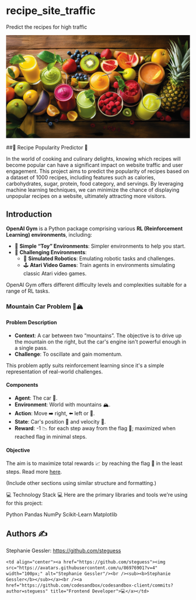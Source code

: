 # recipe_site_traffic
Predict the recipes for high traffic

<img src="healthy.png" width="1000">


##🍴 Recipe Popularity Predictor 🍴

In the world of cooking and culinary delights, knowing which recipes will become popular can have a significant impact on website traffic and user engagement. This project aims to predict the popularity of recipes based on a dataset of 1000 recipes, including features such as calories, carbohydrates, sugar, protein, food category, and servings. By leveraging machine learning techniques, we can minimize the chance of displaying unpopular recipes on a website, ultimately attracting more visitors.





## Introduction

**OpenAI Gym** is a Python package comprising various **RL (Reinforcement Learning) environments**, including:

- 🧸 **Simple “Toy” Environments**: Simpler environments to help you start.
- 🤺 **Challenging Environments**:
  - 🤖 **Simulated Robotics**: Emulating robotic tasks and challenges.
  - 🕹️ **Atari Video Games**: Train agents in environments simulating classic Atari video games.

OpenAI Gym offers different difficulty levels and complexities suitable for a range of RL tasks.

### Mountain Car Problem 🚗🏔️

#### Problem Description

- **Context**: A car between two “mountains”. The objective is to drive up the mountain on the right, but the car's engine isn't powerful enough in a single pass.
- **Challenge**: To oscillate and gain momentum.

This problem aptly suits reinforcement learning since it's a simple representation of real-world challenges.

#### Components

- **Agent**: The car 🚗.
- **Environment**: World with mountains 🏔️.
- **Action**: Move ➡️ right, ⬅️ left or 🚫.
- **State**: Car's position 📍 and velocity 🚀.
- **Reward**: -1 📉 for each step away from the flag 🏁; maximized when reached flag in minimal steps.

#### Objective

The aim is to maximize total rewards 📈 by reaching the flag 🏁 in the least steps. Read more [here](https://www.gymlibrary.dev/environments/classic_control/mountain_car/).

(Include other sections using similar structure and formatting.)

💻 Technology Stack 💻
Here are the primary libraries and tools we're using for this project:

Python
Pandas
NumPy
Scikit-Learn
Matplotlib

## Authors ✍

Stephanie Gessler: https://github.com/steguess



<!-- ALL-CONTRIBUTORS-LIST:START - Do not remove or modify this section -->
<!-- prettier-ignore-start -->
<!-- markdownlint-disable -->
<table>
  <tr>

    <td align="center"><a href="https://github.com/steguess"><img src="https://avatars.githubusercontent.com/u/86976901?v=4" width="100px;" alt="Stephanie Gessler"/><br /><sub><b>Stephanie Gessler</b></sub></a><br /><a href="https://github.com/codesandbox/codesandbox-client/commits?author=steguess" title="Frontend Developer">💻</a></td>
</table>

<!-- markdownlint-enable -->
<!-- prettier-ignore-end -->
